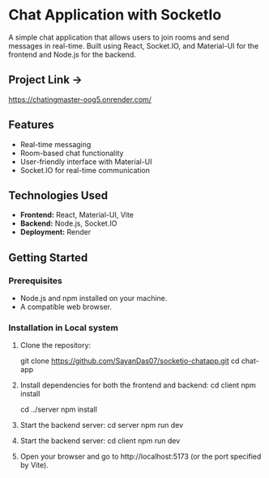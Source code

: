# Chat Application with SocketIo

A simple chat application that allows users to join rooms and send messages in real-time. Built using React, Socket.IO, and Material-UI for the frontend and Node.js for the backend.

## Project Link ->
https://chatingmaster-oog5.onrender.com/

## Features

- Real-time messaging
- Room-based chat functionality
- User-friendly interface with Material-UI
- Socket.IO for real-time communication

## Technologies Used

- **Frontend:** React, Material-UI, Vite
- **Backend:** Node.js, Socket.IO
- **Deployment:** Render

## Getting Started

### Prerequisites

- Node.js and npm installed on your machine.
- A compatible web browser.

### Installation in Local system

1. Clone the repository:

   git clone https://github.com/SayanDas07/socketio-chatapp.git
   cd chat-app

2. Install dependencies for both the frontend and backend:
    cd client
    npm install

    cd ../server
    npm install

3. Start the backend server:
    cd server
    npm run dev

4. Start the backend server:
    cd client
    npm run dev

5. Open your browser and go to http://localhost:5173 (or the port specified by Vite).